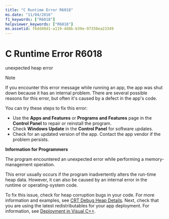 ```yaml
---
title: "C Runtime Error R6018"
ms.date: "11/04/2016"
f1_keywords: ["R6018"]
helpviewer_keywords: ["R6018"]
ms.assetid: f6dd40d1-a119-4d8b-b39e-97350ea23349
---
```

# C Runtime Error R6018

unexpected heap error

> [!NOTE]
> If you encounter this error message while running an app, the app was shut down because it has an internal problem. There are several possible reasons for this error, but often it's caused by a defect in the app's code.
>
> You can try these steps to fix this error:
>
> - Use the **Apps and Features** or **Programs and Features** page in the **Control Panel** to repair or reinstall the program.
> - Check **Windows Update** in the **Control Panel** for software updates.
> - Check for an updated version of the app. Contact the app vendor if the problem persists.

**Information for Programmers**

The program encountered an unexpected error while performing a memory-management operation.

This error usually occurs if the program inadvertently alters the run-time heap data. However, it can also be caused by an internal error in the runtime or operating-system code.

To fix this issue, check for heap corruption bugs in your code. For more information and examples, see [CRT Debug Heap Details](/visualstudio/debugger/crt-debug-heap-details). Next, check that you are using the latest redistributables for your app deployment. For information, see [Deployment in Visual C++](../../windows/deployment-in-visual-cpp.md).